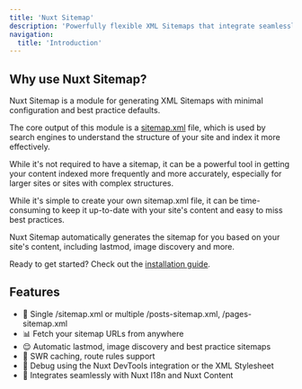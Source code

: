 ```yaml
---
title: 'Nuxt Sitemap'
description: 'Powerfully flexible XML Sitemaps that integrate seamlessly, for Nuxt.'
navigation:
  title: 'Introduction'
---
```


## Why use Nuxt Sitemap?

Nuxt Sitemap is a module for generating XML Sitemaps with minimal configuration and best practice defaults.

The core output of this module is a [sitemap.xml](https://developers.google.com/search/docs/crawling-indexing/sitemaps/overview) file, which is used by search engines to understand the structure of your site and index it more effectively.

While it's not required to have a sitemap, it can be a powerful tool in getting your content indexed more frequently and more accurately,
especially for larger sites or sites with complex structures.

While it's simple to create your own sitemap.xml file, it can be time-consuming to keep it up-to-date with your site's content
and easy to miss best practices.

Nuxt Sitemap automatically generates the sitemap for you based on your site's content, including lastmod, image discovery and more.

Ready to get started? Check out the [installation guide](/docs/robots/getting-started/installation).

## Features

- 🌴 Single /sitemap.xml or multiple /posts-sitemap.xml, /pages-sitemap.xml
- 📊 Fetch your sitemap URLs from anywhere
- 😌 Automatic lastmod, image discovery and best practice sitemaps
- 🔄 SWR caching, route rules support
- 🎨 Debug using the Nuxt DevTools integration or the XML Stylesheet
- 🤝 Integrates seamlessly with Nuxt I18n and Nuxt Content
